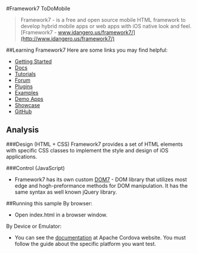 #Framework7 ToDoMobile
>Framework7 - is a free and open source mobile HTML framework to develop hybrid mobile apps or web apps with iOS native look and feel.  
[Framework7 - www.idangero.us/framework7/](http://www.idangero.us/framework7/)

##Learning Framework7
Here are some links you may find helpful:

  * [Getting Started](http://www.idangero.us/framework7/get-started/)
  * [Docs](http://www.idangero.us/framework7/docs/)
  * [Tutorials](http://www.idangero.us/framework7/tutorials/)
  * [Forum](http://www.idangero.us/framework7/forum/)
  * [Plugins](http://www.idangero.us/framework7/plugins/)
  * [Examples](http://www.idangero.us/framework7/examples/)
  * [Demo Apps](http://www.idangero.us/framework7/apps/)
  * [Showcase](http://www.idangero.us/framework7/showcase/)
  * [GitHub](https://github.com/nolimits4web/Framework7)

## Analysis

###Design (HTML + CSS)
Framework7 provides a set of HTML elements with specific CSS classes to implement the style and design of iOS applications.

###Control (JavaScript)

  * Framework7 has its own custom [DOM7](http://www.idangero.us/framework7/docs/dom.html) - DOM library that utilizes most edge and hogh-preformance methods for DOM manipulation. It has the same syntax as well known jQuery library.
  
##Running this sample
By browser: 

  * Open index.html in a browser window.
  
By Device or Emulator:

  * You can see the [documentation](http://cordova.apache.org/docs/en/4.0.0/guide_platforms_index.md.html#Platform%20Guides) at Apache Cordova website. You must follow the guide about the specific platform you want test.
